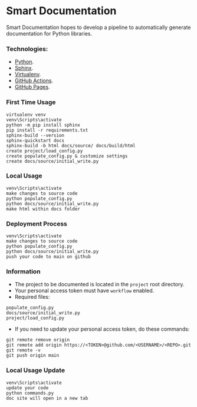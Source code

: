 # Smart Documentation

Smart Documentation hopes to develop a pipeline to automatically generate documentation for Python libraries.

### Technologies:

- [Python](https://www.python.org/).
- [Sphinx](https://www.sphinx-doc.org/en/master/).
- [Virtualenv](https://virtualenv.pypa.io/en/latest/).
- [GitHub Actions](https://github.com/features/actions).
- [GitHub Pages](https://pages.github.com/).

### First Time Usage

```
virtualenv venv
venv\Scripts\activate
python -m pip install sphinx
pip install -r requirements.txt
sphinx-build --version
sphinx-quickstart docs
sphinx-build -b html docs/source/ docs/build/html
create project/load_config.py
create populate_config.py & customize settings
create docs/source/initial_write.py
```

### Local Usage

```
venv\Scripts\activate
make changes to source code
python populate_config.py
python docs/source/initial_write.py
make html within docs folder
```

### Deployment Process

```
venv\Scripts\activate
make changes to source code
python populate_config.py
python docs/source/initial_write.py
push your code to main on github
```

### Information

- The project to be documented is located in the `project` root directory.
- Your personal access token must have `workflow` enabled.
- Required files:

```
populate_config.py
docs/source/initial_write.py
project/load_config.py
```

- If you need to update your personal access token, do these commands:

```
git remote remove origin
git remote add origin https://<TOKEN>@github.com/<USERNAME>/<REPO>.git
git remote -v
git push origin main
```

### Local Usage Update

```
venv\Scripts\activate
update your code
python commands.py
doc site will open in a new tab
```
